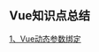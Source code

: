 ## Vue知识点总结

[1、Vue动态参数绑定](https://github.com/yixirumeng/vue-knowledge-points/edit/master/README.md)
